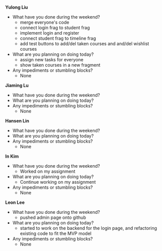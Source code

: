 **Yulong Liu**

- What have you done during the weekend?
  - merge everyone's code
  - connect login frag to student frag
  - implement login and register
  - connect student frag to timeline frag
  - add test buttons to add/del taken courses and and/del wishlist courses
- What are you planning on doing today?
  - assign new tasks for everyone
  - show taken courses in a new fragment
- Any impediments or stumbling blocks?
  - None

**Jiaming Lu**

- What have you done during the weekend?
- What are you planning on doing today?
- Any impediments or stumbling blocks?
  - None

**Hansen Lin**

- What have you done during the weekend?
- What are you planning on doing today?
- Any impediments or stumbling blocks?
  - None

**In Kim**
- What have you done during the weekend?
  - Worked on my assignment
- What are you planning on doing today?
  - Continue working on my assignment
- Any impediments or stumbling blocks?
  - None

**Leon Lee**
- What have you done during the weekend?
  - pushed admin page onto github
- What are you planning on doing today?
  - started to work on the backend for the login page, and refactoring existing code to fit the MVP model
- Any impediments or stumbling blocks?
  - None
